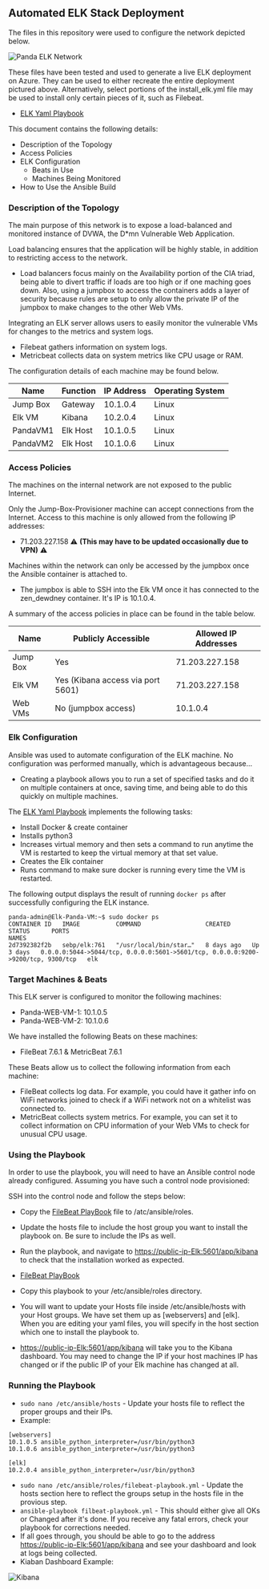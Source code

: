 ## Automated ELK Stack Deployment

The files in this repository were used to configure the network depicted below.

![Panda ELK Network](https://github.com/TeaLeafMedia/TeaLeaf_CyberSec/blob/main/Diagrams/New%20Panda-Network-Map.drawio.png)

These files have been tested and used to generate a live ELK deployment on Azure. They can be used to either recreate the entire deployment pictured above. Alternatively, select portions of the install_elk.yml file may be used to install only certain pieces of it, such as Filebeat.

  - [ELK Yaml Playbook](https://github.com/TeaLeafMedia/TeaLeaf_CyberSec/blob/main/Ansible/install-elk.yml)

This document contains the following details:
- Description of the Topology
- Access Policies
- ELK Configuration
  - Beats in Use
  - Machines Being Monitored
- How to Use the Ansible Build

### Description of the Topology

The main purpose of this network is to expose a load-balanced and monitored instance of DVWA, the D*mn Vulnerable Web Application.

Load balancing ensures that the application will be highly stable, in addition to restricting access to the network.

- Load balancers focus mainly on the Availability portion of the CIA triad, being able to divert traffic if loads are too high or if one maching goes down. Also, using a jumpbox to access the containers adds a layer of security because rules are setup to only allow the private IP of the jumpbox to make changes to the other Web VMs. 

Integrating an ELK server allows users to easily monitor the vulnerable VMs for changes to the metrics and system logs.

- Filebeat gathers information on system logs.
- Metricbeat collects data on system metrics like CPU usage or RAM.

The configuration details of each machine may be found below.

| Name     | Function | IP Address | Operating System |
|----------|----------|------------|------------------|
| Jump Box | Gateway  | 10.1.0.4   | Linux            |
| Elk VM   | Kibana   | 10.2.0.4   | Linux            | 
| PandaVM1 | Elk Host | 10.1.0.5   | Linux            |
| PandaVM2 | Elk Host | 10.1.0.6   | Linux            |

### Access Policies

The machines on the internal network are not exposed to the public Internet. 

Only the Jump-Box-Provisioner machine can accept connections from the Internet. Access to this machine is only allowed from the following IP addresses:

- 71.203.227.158 :warning: **(This may have to be updated occasionally due to VPN)** :warning:

Machines within the network can only be accessed by the jumpbox once the Ansible container is attached to.

- The jumpbox is able to SSH into the Elk VM once it has connected to the zen_dewdney container. It's IP is 10.1.0.4.

A summary of the access policies in place can be found in the table below.

| Name     | Publicly Accessible | Allowed IP Addresses |
|----------|---------------------|----------------------|
| Jump Box | Yes                 | 71.203.227.158       |
| Elk VM   | Yes (Kibana access via port 5601) | 71.203.227.158       |
| Web VMs  | No (jumpbox access) | 10.1.0.4             |

### Elk Configuration

Ansible was used to automate configuration of the ELK machine. No configuration was performed manually, which is advantageous because...

- Creating a playbook allows you to run a set of specified tasks and do it on multiple containers at once, saving time, and being able to do this quickly on multiple machines. 

The [ELK Yaml Playbook](https://github.com/TeaLeafMedia/TeaLeaf_CyberSec/blob/main/Ansible/install-elk.yml) implements the following tasks:

- Install Docker & create container
- Installs python3
- Increases virtual memory and then sets a command to run anytime the VM is restarted to keep the virtual memory at that set value.
- Creates the Elk container
- Runs command to make sure docker is running every time the VM is restarted.

The following output displays the result of running `docker ps` after successfully configuring the ELK instance.

```
panda-admin@Elk-Panda-VM:~$ sudo docker ps
CONTAINER ID   IMAGE          COMMAND                  CREATED      STATUS      PORTS                                                                              NAMES
2d7392382f2b   sebp/elk:761   "/usr/local/bin/star…"   8 days ago   Up 3 days   0.0.0.0:5044->5044/tcp, 0.0.0.0:5601->5601/tcp, 0.0.0.0:9200->9200/tcp, 9300/tcp   elk
```

### Target Machines & Beats

This ELK server is configured to monitor the following machines:

- Panda-WEB-VM-1: 10.1.0.5
- Panda-WEB-VM-2: 10.1.0.6

We have installed the following Beats on these machines:

- FileBeat 7.6.1 & MetricBeat 7.6.1

These Beats allow us to collect the following information from each machine:

- FileBeat collects log data. For example, you could have it gather info on WiFi networks joined to check if a WiFi network not on a whitelist was connected to.
- MetricBeat collects system metrics. For example, you can set it to collect information on CPU information of your Web VMs to check for unusual CPU usage. 

### Using the Playbook

In order to use the playbook, you will need to have an Ansible control node already configured. Assuming you have such a control node provisioned: 

SSH into the control node and follow the steps below:

- Copy the [FileBeat PlayBook](https://github.com/TeaLeafMedia/TeaLeaf_CyberSec/blob/main/Ansible/filebeat-playbook.yml) file to /atc/ansible/roles.
- Update the hosts file to include the host group you want to install the playbook on. Be sure to include the IPs as well. 
- Run the playbook, and navigate to [https://public-ip-Elk:5601/app/kibana](https://public-ip-Elk:5601/app/kibana) to check that the installation worked as expected.

- [FileBeat PlayBook](https://github.com/TeaLeafMedia/TeaLeaf_CyberSec/blob/main/Ansible/filebeat-playbook.yml)
- Copy this playbook to your /etc/ansible/roles directory. 
- You will want to update your Hosts file inside /etc/ansible/hosts with your Host groups. We have set them up as [webservers] and [elk]. When you are editing your yaml files, you will specify in the host section which one to install the playbook to. 
- [https://public-ip-Elk:5601/app/kibana](https://public-ip-Elk:5601/app/kibana) will take you to the Kibana dashboard. You may need to change the IP if your host machines IP has changed or if the public IP of your Elk machine has changed at all.

### Running the Playbook

- `sudo nano /etc/ansible/hosts` - Update your hosts file to reflect the proper groups and their IPs. 
- Example:
```
[webservers]
10.1.0.5 ansible_python_interpreter=/usr/bin/python3
10.1.0.6 ansible_python_interpreter=/usr/bin/python3

[elk]
10.2.0.4 ansible_python_interpreter=/usr/bin/python3
```
- `sudo nano /etc/ansible/roles/filebeat-playbook.yml` - Update the hosts section here to reflect the groups setup in the hosts file in the provious step. 
- `ansible-playbook filbeat-playbook.yml` - This should either give all OKs or Changed after it's done. If you receive any fatal errors, check your playbook for corrections needed. 
- If all goes through, you should be able to go to the address [https://public-ip-Elk:5601/app/kibana](https://public-ip-Elk:5601/app/kibana) and see your dashboard and look at logs being collected. 
- Kiaban Dashboard Example:

![Kibana](https://github.com/TeaLeafMedia/TeaLeaf_CyberSec/blob/main/README/Images/Kibana%20Logs.png)
